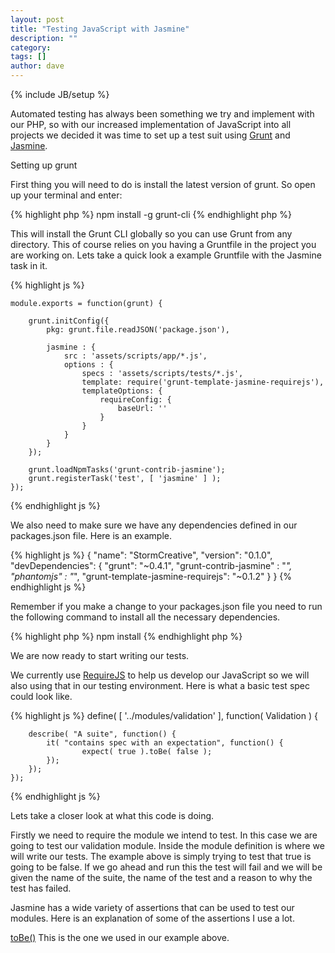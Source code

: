 ```yaml
---
layout: post
title: "Testing JavaScript with Jasmine"
description: ""
category: 
tags: []
author: dave
---
```

{% include JB/setup %}

Automated testing has always been something we try and implement with our PHP, so with our increased implementation of JavaScript into all projects we decided it was time to set up a test suit using [Grunt](http://gruntjs.com/) and [Jasmine](http://pivotal.github.io/jasmine/).

<!--break-->

Setting up grunt

First thing you will need to do is install the latest version of grunt. So open up your terminal and enter:

{% highlight php %}
	npm install -g grunt-cli
{% endhighlight php %}

This will install the Grunt CLI globally so you can use Grunt from any directory. This of course relies on you having a Gruntfile in the project you are working on. Lets take a quick look a example Gruntfile with the Jasmine task in it.

{% highlight js %}

	module.exports = function(grunt) {

		grunt.initConfig({
		    pkg: grunt.file.readJSON('package.json'),

		    jasmine : {
		        src : 'assets/scripts/app/*.js',
		        options : {
		            specs : 'assets/scripts/tests/*.js',
		            template: require('grunt-template-jasmine-requirejs'),
		            templateOptions: {
		                requireConfig: {
		                    baseUrl: ''
		                }
		            }
		        }
		    }
		});

		grunt.loadNpmTasks('grunt-contrib-jasmine');
		grunt.registerTask('test', [ 'jasmine' ] );
	});

{% endhighlight js %}

We also need to make sure we have any dependencies defined in our packages.json file. Here is an example.

{% highlight js %}
	{
	  "name": "StormCreative",
	  "version": "0.1.0",
	  "devDependencies": {
	    "grunt": "~0.4.1",
	    "grunt-contrib-jasmine" : "*",
	    "phantomjs" : "*",
	    "grunt-template-jasmine-requirejs": "~0.1.2"
	  }
	}
{% endhighlight js %}

Remember if you make a change to your packages.json file you need to run the following command to install all the necessary dependencies.

{% highlight php %}
	npm install
{% endhighlight php %}

We are now ready to start writing our tests.

We currently use [RequireJS](http://requirejs.org/) to help us develop our JavaScript so we will also using that in our testing environment. Here is what a basic test spec could look like.

{% highlight js %}
	define( [ '../modules/validation' ], function( Validation ) {

		describe( "A suite", function() {
		    it( "contains spec with an expectation", function() {
		            expect( true ).toBe( false );
		    });
		});
	});
{% endhighlight js %}

Lets take a closer look at what this code is doing.

Firstly we need to require the module we intend to test. In this case we are going to test our validation module. Inside the module definition is where we will write our tests. The example above is simply trying to test that true is going to be false. If we go ahead and run this the test will fail and we will be given the name of the suite, the name of the test and a reason to why the test has failed.

Jasmine has a wide variety of assertions that can be used to test our modules. Here is an explanation of some of the assertions I use a lot.

<u>toBe()</u>
This is the one we used in our example above.










